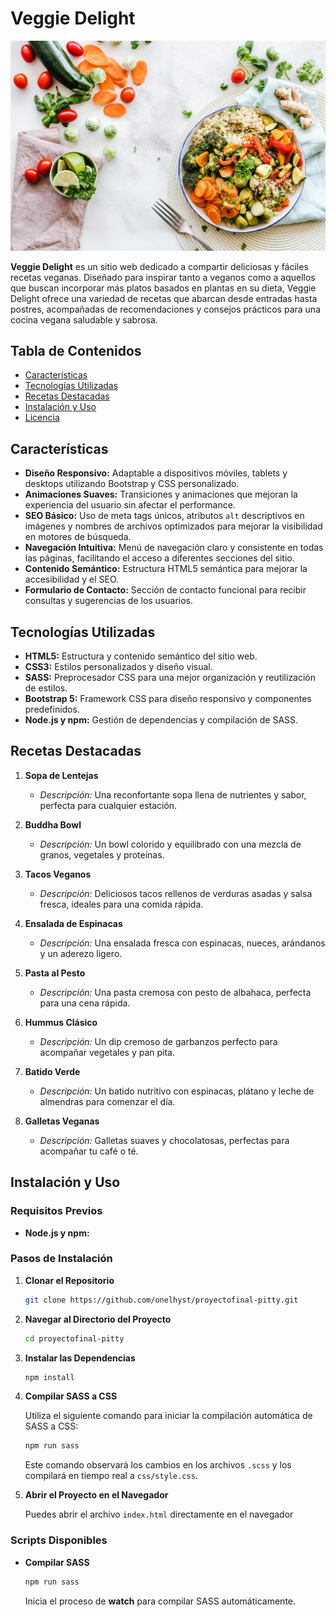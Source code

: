 # Veggie Delight

![Veggie Delight Banner](img/hero.jpg)

**Veggie Delight** es un sitio web dedicado a compartir deliciosas y fáciles recetas veganas. Diseñado para inspirar tanto a veganos como a aquellos que buscan incorporar más platos basados en plantas en su dieta, Veggie Delight ofrece una variedad de recetas que abarcan desde entradas hasta postres, acompañadas de recomendaciones y consejos prácticos para una cocina vegana saludable y sabrosa.

## Tabla de Contenidos

- [Características](#características)
- [Tecnologías Utilizadas](#tecnologías-utilizadas)
- [Recetas Destacadas](#recetas-destacadas)
- [Instalación y Uso](#instalación-y-uso)
- [Licencia](#licencia)

## Características

- **Diseño Responsivo:** Adaptable a dispositivos móviles, tablets y desktops utilizando Bootstrap y CSS personalizado.
- **Animaciones Suaves:** Transiciones y animaciones que mejoran la experiencia del usuario sin afectar el performance.
- **SEO Básico:** Uso de meta tags únicos, atributos `alt` descriptivos en imágenes y nombres de archivos optimizados para mejorar la visibilidad en motores de búsqueda.
- **Navegación Intuitiva:** Menú de navegación claro y consistente en todas las páginas, facilitando el acceso a diferentes secciones del sitio.
- **Contenido Semántico:** Estructura HTML5 semántica para mejorar la accesibilidad y el SEO.
- **Formulario de Contacto:** Sección de contacto funcional para recibir consultas y sugerencias de los usuarios.

## Tecnologías Utilizadas

- **HTML5:** Estructura y contenido semántico del sitio web.
- **CSS3:** Estilos personalizados y diseño visual.
- **SASS:** Preprocesador CSS para una mejor organización y reutilización de estilos.
- **Bootstrap 5:** Framework CSS para diseño responsivo y componentes predefinidos.
- **Node.js y npm:** Gestión de dependencias y compilación de SASS.


## Recetas Destacadas

1. **Sopa de Lentejas**
   - *Descripción:* Una reconfortante sopa llena de nutrientes y sabor, perfecta para cualquier estación.

2. **Buddha Bowl**
   - *Descripción:* Un bowl colorido y equilibrado con una mezcla de granos, vegetales y proteínas.

3. **Tacos Veganos**
   - *Descripción:* Deliciosos tacos rellenos de verduras asadas y salsa fresca, ideales para una comida rápida.

4. **Ensalada de Espinacas**
   - *Descripción:* Una ensalada fresca con espinacas, nueces, arándanos y un aderezo ligero.

5. **Pasta al Pesto**
   - *Descripción:* Una pasta cremosa con pesto de albahaca, perfecta para una cena rápida.

6. **Hummus Clásico**
   - *Descripción:* Un dip cremoso de garbanzos perfecto para acompañar vegetales y pan pita.

7. **Batido Verde**
   - *Descripción:* Un batido nutritivo con espinacas, plátano y leche de almendras para comenzar el día.

8. **Galletas Veganas**
   - *Descripción:* Galletas suaves y chocolatosas, perfectas para acompañar tu café o té.

## Instalación y Uso

### **Requisitos Previos**

- **Node.js y npm:**

### **Pasos de Instalación**

1. **Clonar el Repositorio**

   ```bash
   git clone https://github.com/onelhyst/proyectofinal-pitty.git
   ```

2. **Navegar al Directorio del Proyecto**

   ```bash
   cd proyectofinal-pitty
   ```

3. **Instalar las Dependencias**

   ```bash
   npm install
   ```

4. **Compilar SASS a CSS**

   Utiliza el siguiente comando para iniciar la compilación automática de SASS a CSS:

   ```bash
   npm run sass
   ```

   Este comando observará los cambios en los archivos `.scss` y los compilará en tiempo real a `css/style.css`.

5. **Abrir el Proyecto en el Navegador**

   Puedes abrir el archivo `index.html` directamente en el navegador

### **Scripts Disponibles**

- **Compilar SASS**

  ```bash
  npm run sass
  ```

  Inicia el proceso de **watch** para compilar SASS automáticamente.
